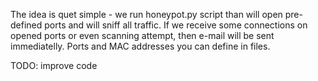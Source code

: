 The idea is quet simple - we run honeypot.py script than will open pre-defined ports and will sniff all traffic. 
If we receive some connections on opened ports or even scanning attempt, then e-mail will be sent immediatelly. Ports and MAC addresses you can define in files.

TODO: improve code
